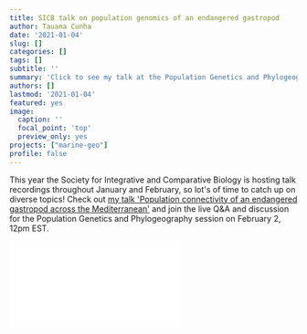 ```yaml
---
title: SICB talk on population genomics of an endangered gastropod
author: Tauana Cunha
date: '2021-01-04'
slug: []
categories: []
tags: []
subtitle: ''
summary: 'Click to see my talk at the Population Genetics and Phylogeography session: Population connectivity of an endangered gastropod across the Mediterranean'
authors: []
lastmod: '2021-01-04'
featured: yes
image:
  caption: ''
  focal_point: 'top'
  preview_only: yes
projects: ["marine-geo"]
profile: false
---
```


This year the Society for Integrative and Comparative Biology is hosting talk recordings throughout January and February, so lot's of time to catch up on diverse topics! Check out [my talk 'Population connectivity of an endangered gastropod across the Mediterranean'](https://sicbannualmeeting.pathable.co/meetings/virtual/m5syzwSWPhTLr36t2) and join the live Q&A and discussion for the Population Genetics and Phylogeography session on February 2, 12pm EST.

![SICB](/news-projs/sicb2021-screenshot.pdf)